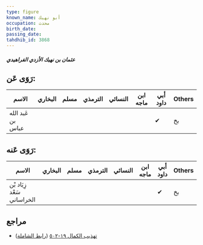 ```yaml
---
type: figure
known_name: أبو نهيك
occupation: محدث
birth_date:
passing_date:
tahdhib_id: 3868
---
```

##### عثمان بن نهيك الأزدي الفراهيدي

## رَوَى عَن:
| الاسم             | البخاري | مسلم | الترمذي | النسائي | ابن ماجه | أبي داود | Others |
| ----------------- | ------- | ---- | ------- | ------- | -------- | -------- | ------ |
| عَبد الله بن عباس |         |      |         |         |          | ✔        | بخ     |
## رَوَى عَنه:
| الاسم                      | البخاري | مسلم | الترمذي | النسائي | ابن ماجه | أبي داود | Others |
| -------------------------- | ------- | ---- | ------- | ------- | -------- | -------- | ------ |
| زِيَاد بْن سَعْد الخراساني |         |      |         |         |          | ✔        | بخ     |
## مراجع
- [تهذيب الكمال ١٩-٥٠٢](obsidian://open?vault=Tahdhib-al-Kamal&file=Figures/٣٨٦٨-عثمان%20بن%20نهيك%20الأزدي%20الفراهيدي) ([رابط الشاملة](https://shamela.ws/book/3722/10076))